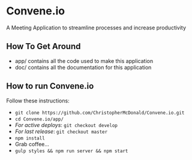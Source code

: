 # Convene.io
A Meeting Application to streamline processes and increase productivity

## How To Get Around
- app/ contains all the code used to make this application
- doc/ contains all the documentation for this application

## How to run Convene.io
Follow these instructions:  
- `git clone https://github.com/ChristopherMcDonald/Convene.io.git`
- `cd Convene.io/app/`
- *For active deploys*: `git checkout develop`
- *For last release*: `git checkout master`
- `npm install`
- Grab coffee...
- `gulp styles && npm run server && npm start`

